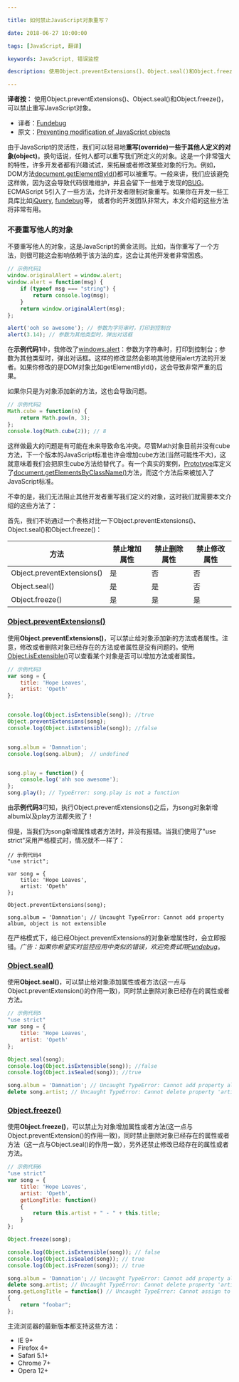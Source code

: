 ```yaml
---

title: 如何禁止JavaScript对象重写？

date: 2018-06-27 10:00:00

tags: [JavaScript, 翻译]

keywords: JavaScript, 错误监控

description: 使用Object.preventExtensions()、Object.seal()和Object.freeze()，可以禁止重写JavaScript对象。

---
```


**译者按：** 使用Object.preventExtensions()、Object.seal()和Object.freeze()，可以禁止重写JavaScript对象。

<!-- more -->

- 译者：[Fundebug](https://www.fundebug.com/)
- 原文：[Preventing modification of JavaScript objects](http://piotrwalat.net/preventing-javascript-object-modification/)


由于JavaScript的灵活性，我们可以轻易地**重写(override)**一些于其他人定义的**对象(object)**。换句话说，任何人都可以重写我们所定义的对象。这是一个非常强大的特性，许多开发者都有兴趣试试，来拓展或者修改某些对象的行为。例如，DOM方法[document.getElementById()](https://developer.mozilla.org/en-US/docs/Web/API/Document/getElementById)都可以被重写。一般来讲，我们应该避免这样做，因为这会导致代码很难维护，并且会留下一些难于发现的[BUG](https://www.fundebug.com/)。ECMAScript 5引入了一些方法，允许开发者限制对象重写。如果你在开发一些工具库比如[jQuery](https://jquery.com/), [fundebug](https://www.fundebug.com/)等， 或者你的开发团队非常大，本文介绍的这些方法将非常有用。

### 不要重写他人的对象

不要重写他人的对象，这是JavaScript的黄金法则。比如，当你重写了一个方法，则很可能这会影响依赖于该方法的库，这会让其他开发者非常困惑。

```javascript
// 示例代码1
window.originalAlert = window.alert;  
window.alert = function(msg) {  
    if (typeof msg === "string") {
        return console.log(msg);
    }
    return window.originalAlert(msg);
};

alert('ooh so awesome'); // 参数为字符串时，打印到控制台 
alert(3.14); // 参数为其他类型时，弹出对话框
```

在**示例代码1**中，我修改了[windows.alert](https://developer.mozilla.org/zh-CN/docs/Web/API/Window/alert)：参数为字符串时，打印到控制台；参数为其他类型时，弹出对话框。这样的修改显然会影响其他使用alert方法的开发者。如果你修改的是DOM对象比如getElementById()，这会导致非常严重的后果。

如果你只是为对象添加新的方法，这也会导致问题。

```javascript
// 示例代码2
Math.cube = function(n) {  
    return Math.pow(n, 3);
};
console.log(Math.cube(2)); // 8
```

这样做最大的问题是有可能在未来导致命名冲突。尽管Math对象目前并没有cube方法，下一个版本的JavaScript标准也许会增加cube方法(当然可能性不大)，这就意味着我们会把原生cube方法给替代了。有一个真实的案例，[Prototype](http://prototypejs.org/doc/1.6.0/element/getElementsByClassName.html)库定义了[document.getElementsByClassName()](https://developer.mozilla.org/zh-CN/docs/Web/API/Document/getElementsByClassName)方法，而这个方法后来被加入了JavaScript标准。

不幸的是，我们无法阻止其他开发者重写我们定义的对象，这时我们就需要本文介绍的这些方法了：

首先，我们不妨通过一个表格对比一下Object.preventExtensions()、Object.seal()和Object.freeze()：

方法                       | 禁止增加属性 | 禁止删除属性 | 禁止修改属性
-------------------------- | ------------ | ------------ | ------------
Object.preventExtensions() | 是           | 否           | 否
Object.seal()              | 是           | 是           | 否
Object.freeze()            | 是           | 是           | 是

###  [Object.preventExtensions()](https://developer.mozilla.org/en-US/docs/Web/JavaScript/Reference/Global_Objects/Object/preventExtensions)

使用**Object.preventExtensions()**，可以禁止给对象添加新的方法或者属性。注意，修改或者删除对象已经存在的方法或者属性是没有问题的。使用[Object.isExtensible()](https://developer.mozilla.org/en-US/docs/Web/JavaScript/Reference/Global_Objects/Object/isExtensible)可以查看某个对象是否可以增加方法或者属性。

```javascript
// 示例代码3
var song = {  
    title: 'Hope Leaves',
    artist: 'Opeth'
};


console.log(Object.isExtensible(song)); //true  
Object.preventExtensions(song);  
console.log(Object.isExtensible(song)); //false  


song.album = 'Damnation';
console.log(song.album);  // undefined


song.play = function() {  
    console.log('ahh soo awesome');
};
song.play(); // TypeError: song.play is not a function
```

由**示例代码3**可知，执行Object.preventExtensions()之后，为song对象新增album以及play方法都失败了！

但是，当我们为song新增属性或者方法时，并没有报错。当我们使用了"use strict"采用严格模式时，情况就不一样了：

```
// 示例代码4
"use strict";

var song = {  
    title: 'Hope Leaves',
    artist: 'Opeth'
};

Object.preventExtensions(song);  

song.album = 'Damnation'; // Uncaught TypeError: Cannot add property album, object is not extensible
```

在严格模式下，给已经Object.preventExtensions的对象新增属性时，会立即报错。*广告：如果你希望实时监控应用中类似的错误，欢迎免费试用[Fundebug](https://www.fundebug.com/)*。

### [Object.seal()](https://developer.mozilla.org/zh-CN/docs/Web/JavaScript/Reference/Global_Objects/Object/seal)

使用**Object.seal()**，可以禁止给对象添加属性或者方法(这一点与Object.preventExtension()的作用一致)，同时禁止删除对象已经存在的属性或者方法。

```javascript
// 示例代码5
"use strict"
var song = {
    title: 'Hope Leaves',
    artist: 'Opeth'
};

Object.seal(song);
console.log(Object.isExtensible(song)); //false  
console.log(Object.isSealed(song)); //true  

song.album = 'Damnation'; // Uncaught TypeError: Cannot add property album, object is not extensible
delete song.artist; // Uncaught TypeError: Cannot delete property 'artist' of #<Object>
```

### [Object.freeze()](https://developer.mozilla.org/zh-CN/docs/Web/JavaScript/Reference/Global_Objects/Object/freeze)

使用**Object.freeze()**，可以禁止为对象增加属性或者方法(这一点与Object.preventExtension()的作用一致)，同时禁止删除对象已经存在的属性或者方法（这一点与Object.seal()的作用一致），另外还禁止修改已经存在的属性或者方法。

```javascript
// 示例代码6
"use strict"
var song = {
    title: 'Hope Leaves',
    artist: 'Opeth',
    getLongTitle: function()
    {
        return this.artist + " - " + this.title;
    }
};

Object.freeze(song);

console.log(Object.isExtensible(song)); // false  
console.log(Object.isSealed(song)); // true  
console.log(Object.isFrozen(song)); // true  

song.album = 'Damnation'; // Uncaught TypeError: Cannot add property album, object is not extensible  
delete song.artist; // Uncaught TypeError: Cannot delete property 'artist' of #<Object> 
song.getLongTitle = function() // Uncaught TypeError: Cannot assign to read only property 'getLongTitle' of object '#<Object>'
{
    return "foobar";
};
```


主流浏览器的最新版本都支持这些方法：

-  IE 9+
-  Firefox 4+
-  Safari 5.1+
-  Chrome 7+
-  Opera 12+
